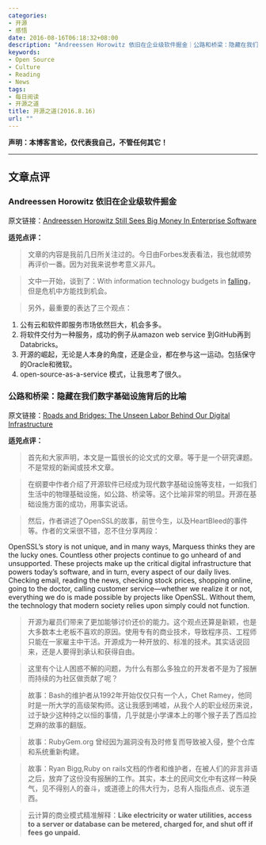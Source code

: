 ```yaml
---
categories:
- 开源
- 感悟
date: 2016-08-16T06:18:32+08:00
description: "Andreessen Horowitz 依旧在企业级软件掘金｜公路和桥梁：隐藏在我们数字基础设施背后的比喻"
keywords:
- Open Source
- Culture
- Reading
- News
tags:
- 每日阅读
- 开源之道
title: 开源之道(2016.8.16)
url: ""
---
```


**声明：本博客言论，仅代表我自己，不管任何其它！**

---

## 文章点评

### Andreessen Horowitz 依旧在企业级软件掘金

原文链接：[Andreessen Horowitz Still Sees Big Money In Enterprise Software](http://www.forbes.com/sites/roberthof/2016/08/14/andreessen-horowitz-still-sees-big-money-in-enterprise-software/#491f19474cd2)

**适兕点评：**

> 文章的内容是我前几日所关注过的。今日由Forbes发表看法，我也就顺势再评价一番。因为对我来说参考意义非凡。

> 文中一开始，谈到了：With information technology budgets in [falling](http://www.gartner.com/newsroom/id/3277517)，但是危机中方能找到机会。

> 另外，最重要的表达了三个观点：

1. 公有云和软件即服务市场依然巨大，机会多多。
2. 将软件交付为一种服务，成功的例子从amazon web service 到GitHub再到Databricks。
3. 开源的崛起，无论是人本身的角度，还是企业，都在参与这一运动。包括保守的Oracle和微软。
4. open-source-as-a-service 模式，让我思考了很久。

### 公路和桥梁：隐藏在我们数字基础设施背后的比喻

原文链接：[Roads and Bridges: The Unseen Labor Behind Our Digital Infrastructure](https://fordfoundcontent.blob.core.windows.net/media/2976/roads-and-bridges-the-unseen-labor-behind-our-digital-infrastructure.pdf)

**适兕点评：**

> 首先和大家声明，本文是一篇很长的论文式的文章。等于是一个研究课题。不是常规的新闻或技术文章。

> 在纲要中作者介绍了开源软件已经成为现代数字基础设施等支柱，一如我们生活中的物理基础设施，如公路、桥梁等。这个比喻非常的明显。开源在基础设施方面的成功，用事实说话。

>然后，作者讲述了OpenSSL的故事，前世今生，以及HeartBleed的事件等。作者的文采很不错，忍不住分享两段：

OpenSSL’s story is not unique, and in many ways, Marquess thinks they are the lucky ones. Countless other projects continue to go unheard of and unsupported. These projects make up the critical digital infrastructure that powers today’s software, and in turn, every aspect of our daily lives.
Checking email, reading the news, checking stock prices, shopping online, going to the doctor, calling customer service—whether we realize it or not, everything we do is made possible by projects like OpenSSL. Without them, the technology that modern society relies upon simply could not function.

> 开源为雇员们带来了更加能够讨价还价的能力。这个观点还算是新颖，也是大多数本土老板不喜欢的原因。使用专有的商业技术，导致程序员、工程师只能在一家雇主中干活。开源成为一种开放的、标准的技术。其实话说回来，还是人要得到承认和获得自由。

> 这里有个让人困惑不解的问题，为什么有那么多独立的开发者不是为了报酬而持续的为社区做贡献了呢？

> 故事：Bash的维护者从1992年开始仅仅只有一个人，Chet Ramey，他同时是一所大学的高级架构师。这让我感到唏嘘，从我个人的职业经历来说，过于缺少这种持之以恒的事情，几乎就是小学课本上的哪个猴子丢了西瓜捡芝麻的故事的翻版。

> 故事：RubyGem.org 曾经因为漏洞没有及时修复而导致被入侵，整个仓库和系统重新构建。

> 故事：Ryan Bigg,Ruby on rails文档的作者和维护者，在被人们的非言非语之后，放弃了这份没有报酬的工作。其实，本土的民间文化中有这样一种戾气，见不得别人的奋斗，或道德上的伟大行为，总有人指指点点、说东道西。

> 云计算的商业模式精准解释：**Like electricity or water utilities, access to a server or database can be metered, charged for, and shut off if fees go unpaid.** 

>






